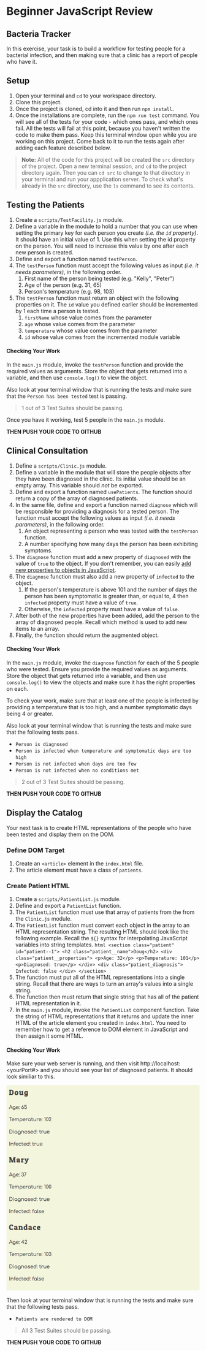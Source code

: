 # Beginner JavaScript Review

## Bacteria Tracker

In this exercise, your task is to build a workflow for testing people for a bacterial infection, and then making sure that a clinic has a report of people who have it.

## Setup

1. Open your terminal and `cd` to your workspace directory.
1. Clone this project.
1. Once the project is cloned, cd into it and then run `npm install`.
1. Once the installations are complete, run the `npm run test` command. You will see all of the tests for your code - which ones pass, and which ones fail. All the tests will fail at this point, because you haven't written the code to make them pass. Keep this terminal window open while you are working on this project. Come back to it to run the tests again after adding each feature described below.

> **Note:** All of the code for this project will be created the `src` directory of the project. Open a new terminal session, and `cd` to the project directory again. Then you can `cd src` to change to that directory in your terminal and run your appplication server. To check what's already in the `src` directory, use the `ls` command to see its contents.

## Testing the Patients

1. Create a `scripts/TestFacility.js` module.
1. Define a variable in the module to hold a number that you can use when setting the primary key for each person you create _(i.e. the `id` property)_. It should have an initial value of 1. Use this when setting the id property on the person. You will need to increase this value by one after each new person is created.
1. Define and export a function named `testPerson`.
1. The `testPerson` function must accept the following values as input _(i.e. it needs parameters)_, in the following order.
   1. First name of the person being tested (e.g. "Kelly", "Peter")
   1. Age of the person (e.g. 31, 65)
   1. Person's temperature (e.g. 98, 103)
1. The `testPerson` function must return an object with the following properties on it. The `id` value you defined earlier should be incremented by 1 each time a person is tested.
   1. `firstName` whose value comes from the parameter
   1. `age` whose value comes from the parameter
   1. `temperature` whose value comes from the parameter
   1. `id` whose value comes from the incremented module variable

#### Checking Your Work

In the `main.js` module, invoke the `testPerson` function and provide the required values as arguments. Store the object that gets returned into a variable, and then use `console.log()` to view the object.

Also look at your terminal window that is running the tests and make sure that the `Person has been tested` test is passing.

> 1 out of 3 Test Suites should be passing.

Once you have it working, test 5 people in the `main.js` module.

**THEN PUSH YOUR CODE TO GITHUB**

## Clinical Consultation

1. Define a `scripts/Clinic.js` module.
1. Define a variable in the module that will store the people objects after they have been diagnosed in the clinic. Its initial value should be an empty array. This variable should _not_ be exported.
1. Define and export a function named `usePatients`. The function should return a copy of the array of diagnosed patients.
1. In the same file, define and export a function named `diagnose` which will be responsible for providing a diagnosis for a tested person. The function must accept the following values as input _(i.e. it needs parameters)_, in the following order.
   1. An object representing a person who was tested with the `testPerson` function.
   1. A number specifying how many days the person has been exhibiting symptoms.
1. The `diagnose` function must add a new property of `diagnosed` with the value of `true` to the object. If you don't remember, you can easily [add new properties to objects in JavaScript](https://www.dyn-web.com/tutorials/object-literal/properties.php).
1. The `diagnose` function must also add a new property of `infected` to the object.
   1. If the person's temperature is above 101 and the number of days the person has been symptomatic is greater than, or equal to, 4 then `infected` property must have a value of `true`.
   1. Otherwise, the `infected` property must have a value of `false`.
1. After both of the new properties have been added, add the person to the array of diagnosed people. Recall which method is used to add new items to an array.
1. Finally, the function should return the augmented object.

#### Checking Your Work

In the `main.js` module, invoke the `diagnose` function for each of the 5 people who were tested. Ensure you provide the required values as arguments. Store the object that gets returned into a variable, and then use `console.log()` to view the objects and make sure it has the right properties on each.

To check your work, make sure that at least one of the people is infected by providing a temperature that is too high, and a number symptomatic days being 4 or greater.

Also look at your terminal window that is running the tests and make sure that the following tests pass.

- `Person is diagnosed`
- `Person is infected when temperature and symptomatic days are too high`
- `Person is not infected when days are too few`
- `Person is not infected when no conditions met`

> 2 out of 3 Test Suites should be passing.

**THEN PUSH YOUR CODE TO GITHUB**

## Display the Catalog

Your next task is to create HTML representations of the people who have been tested and display them on the DOM.

### Define DOM Target

1. Create an `<article>` element in the `index.html` file.
1. The article element must have a class of `patients`.

### Create Patient HTML

1. Create a `scripts/PatientList.js` module.
1. Define and export a `PatientList` function.
1. The `PatientList` function must use that array of patients from the from the `Clinic.js` module.
1. The `PatientList` function must convert each object in the array to an HTML representation string.
   The resulting HTML should look like the following example. Recall the `${}` syntax for interpolating JavaScript variables into string templates.
   `html <section class="patient" id="patient--1"> <h2 class="patient__name">Doug</h2> <div class="patient__properties"> <p>Age: 32</p> <p>Temperature: 101</p> <p>Diagnosed: true</p> </div> <div class="patient_diagnosis"> Infected: false </div> </section> `
1. The function must put all of the HTML representations into a single string. Recall that there are ways to turn an array's values into a single string.
1. The function then must return that single string that has all of the patient HTML representation in it.
1. In the `main.js` module, invoke the `PatientList` component function. Take the string of HTML representations that it returns and update the inner HTML of the article element you created in `index.html`. You need to remember how to get a reference to DOM element in JavaScript and then assign it some HTML.

#### Checking Your Work

Make sure your web server is running, and then visit http://localhost:<yourPort#> and you should see your list of diagnosed patients. It should look similiar to this.

![](./patients.png)

Then look at your terminal window that is running the tests and make sure that the following tests pass.

- `Patients are rendered to DOM`

> All 3 Test Suites should be passing.

**THEN PUSH YOUR CODE TO GITHUB**
